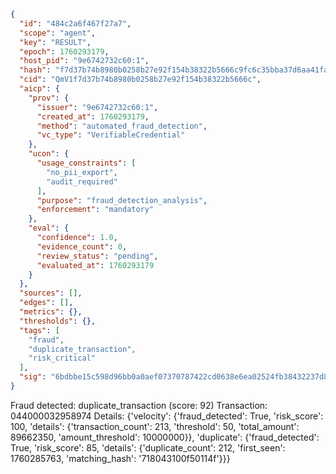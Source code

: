 ```json
{
  "id": "484c2a6f467f27a7",
  "scope": "agent",
  "key": "RESULT",
  "epoch": 1760293179,
  "host_pid": "9e6742732c60:1",
  "hash": "f7d37b74b8980b0258b27e92f154b38322b5666c9fc6c35bba37d6aa41fa8be1",
  "cid": "QmV1f7d37b74b8980b0258b27e92f154b38322b5666c",
  "aicp": {
    "prov": {
      "issuer": "9e6742732c60:1",
      "created_at": 1760293179,
      "method": "automated_fraud_detection",
      "vc_type": "VerifiableCredential"
    },
    "ucon": {
      "usage_constraints": [
        "no_pii_export",
        "audit_required"
      ],
      "purpose": "fraud_detection_analysis",
      "enforcement": "mandatory"
    },
    "eval": {
      "confidence": 1.0,
      "evidence_count": 0,
      "review_status": "pending",
      "evaluated_at": 1760293179
    }
  },
  "sources": [],
  "edges": [],
  "metrics": {},
  "thresholds": {},
  "tags": [
    "fraud",
    "duplicate_transaction",
    "risk_critical"
  ],
  "sig": "6bdbbe15c598d96bb0a0aef07370787422cd0638e6ea02524fb38432237d8164"
}
```

Fraud detected: duplicate_transaction (score: 92)
Transaction: 044000032958974
Details: {'velocity': {'fraud_detected': True, 'risk_score': 100, 'details': {'transaction_count': 213, 'threshold': 50, 'total_amount': 89662350, 'amount_threshold': 10000000}}, 'duplicate': {'fraud_detected': True, 'risk_score': 85, 'details': {'duplicate_count': 212, 'first_seen': 1760285763, 'matching_hash': '718043100f50114f'}}}